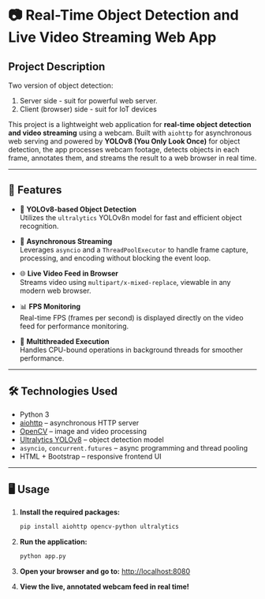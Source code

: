 # 📷 Real-Time Object Detection and Live Video Streaming Web App

## Project Description

Two version of object detection: 
1. Server side - suit for powerful web server.
2. Client (browser) side - suit for IoT devices

This project is a lightweight web application for **real-time object detection and video streaming** using a webcam. Built with `aiohttp` for asynchronous web serving and powered by **YOLOv8 (You Only Look Once)** for object detection, the app processes webcam footage, detects objects in each frame, annotates them, and streams the result to a web browser in real time.

---

## 🚀 Features

- 🧠 **YOLOv8-based Object Detection**  
  Utilizes the `ultralytics` YOLOv8n model for fast and efficient object recognition.

- 🔄 **Asynchronous Streaming**  
  Leverages `asyncio` and a `ThreadPoolExecutor` to handle frame capture, processing, and encoding without blocking the event loop.

- 🌐 **Live Video Feed in Browser**  
  Streams video using `multipart/x-mixed-replace`, viewable in any modern web browser.

- 📊 **FPS Monitoring**  
  Real-time FPS (frames per second) is displayed directly on the video feed for performance monitoring.

- 🔧 **Multithreaded Execution**  
  Handles CPU-bound operations in background threads for smoother performance.

---

## 🛠️ Technologies Used

- Python 3
- [aiohttp](https://docs.aiohttp.org/) – asynchronous HTTP server
- [OpenCV](https://opencv.org/) – image and video processing
- [Ultralytics YOLOv8](https://docs.ultralytics.com/) – object detection model
- `asyncio`, `concurrent.futures` – async programming and thread pooling
- HTML + Bootstrap – responsive frontend UI

---

## 🖥️ Usage

1. **Install the required packages:**
   ```bash
   pip install aiohttp opencv-python ultralytics

2. **Run the application:**
   ```bash
   python app.py

4. **Open your browser and go to:**
  [http://localhost:8080](http://localhost:8080)

5. **View the live, annotated webcam feed in real time!**
